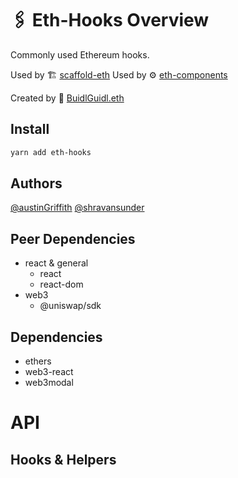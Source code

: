 # 🖇 Eth-Hooks Overview

Commonly used Ethereum hooks.

Used by 🏗 [scaffold-eth](https://github.com/scaffold-eth/scaffold-eth)
Used by ⚙ [eth-components](https://github.com/scaffold-eth/eth-components)

Created by 🏰 [BuidlGuidl.eth](https://BuidlGuidl.com)

## Install

```sh
yarn add eth-hooks
```

## Authors

[@austinGriffith](https://github.com/austintgriffith)
[@shravansunder](https://github.com/ShravanSunder)

## Peer Dependencies

- react & general
  - react
  - react-dom
- web3
  - @uniswap/sdk

## Dependencies

- ethers
- web3-react
- web3modal

# API

## Hooks &amp; Helpers
